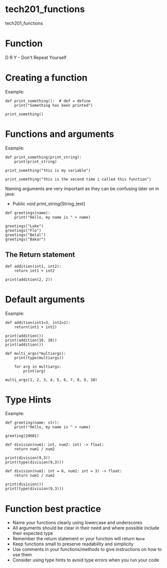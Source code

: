 # tech201_functions
tech201_functions

# Function

D R Y - Don't Repeat Yourself

# Creating a function
Example:
```
def print_something():  # def = define
    print("Something has been printed")

print_something()
```
# Functions and arguments
Example:
```
def print_something(print_string):
    print(print_string)

print_something("this is my variable")

print_something("this is the second time i called this function")
```

Naming arguments are very important as they can be confusing later on
in java:
- Public void print_string(String_text)

```
def greetings(name):
    print("Hello, my name is " + name)

greetings("Luke")
greetings("Flo")
greetings("Belal")
greetings("Bakar")
```

## The Return statement
```
def addition(int1, int2):
    return int1 + int2

print(addition(2, 2))
```
# Default arguments
Example:
```
def addition(int1=3, int2=2):
    return(int1 + int2)

print(addition())
print(addition(10, 10))
print(addition())
```

```
def multi_args(*multiargs):
    print(type(multiargs))

    for arg in multiargs:
        print(arg)

multi_args(1, 2, 3, 4, 5, 6, 7, 8, 9, 10)
```

# Type Hints
Example:
```
def greeting(name: str):
    print("Hello, my name is " + name)

greeting(24601)
```
```
def division(num1: int, num2: int) -> float:
    return num1 / num2

print(division(9,3))
print(type(division(9,3)))

def division(num1: int = 6, num2: int = 3) -> float:
    return num1 / num2

print(division())
print(type(division(9,3)))
```

# Function best practice
- Name your functions clearly using lowercase and underscores
- All arguments should be clear in their need and where possible include their expected type
- Remember the return statement or your function will return `None`
- Keep functions small to preserve readability and simplicity
- Use comments in your functions/methods to give instructions on how to use them
- Consider using type hints to avoid type errors when you run your code
